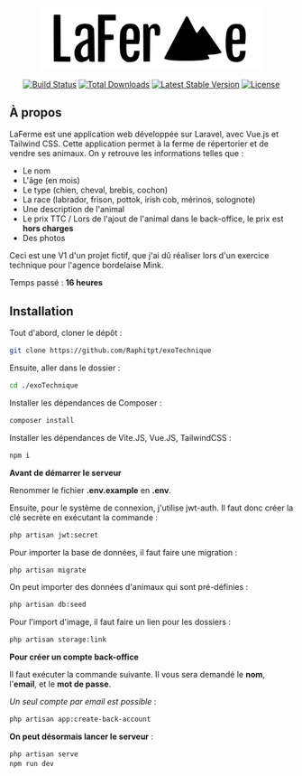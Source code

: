 <p align="center"><a href="https://laravel.com" target="_blank"><img src="https://raw.githubusercontent.com/Raphitpt/exoTechnique/main/resources/assets/logo/logo.svg" width="400" alt="Laravel LaFerme Logo"></a></p>

<p align="center">
<a href="https://github.com/laravel/framework/actions"><img src="https://github.com/laravel/framework/workflows/tests/badge.svg" alt="Build Status"></a>
<a href="https://packagist.org/packages/laravel/framework"><img src="https://img.shields.io/packagist/dt/laravel/framework" alt="Total Downloads"></a>
<a href="https://packagist.org/packages/laravel/framework"><img src="https://img.shields.io/packagist/v/laravel/framework" alt="Latest Stable Version"></a>
<a href="https://packagist.org/packages/laravel/framework"><img src="https://img.shields.io/packagist/l/laravel/framework" alt="License"></a>
</p>

## À propos

LaFerme est une application web développée sur Laravel, avec Vue.js et Tailwind CSS. Cette application permet à la ferme de répertorier et de vendre ses animaux. On y retrouve les informations telles que :

-   Le nom
-   L'âge (en mois)
-   Le type (chien, cheval, brebis, cochon)
-   La race (labrador, frison, pottok, irish cob, mérinos, solognote)
-   Une description de l'animal
-   Le prix TTC / Lors de l'ajout de l'animal dans le back-office, le prix est **hors charges**
-   Des photos

Ceci est une V1 d'un projet fictif, que j'ai dû réaliser lors d'un exercice technique pour l'agence bordelaise Mink.

Temps passé : **16 heures**


## Installation

Tout d'abord, cloner le dépôt :

```sh
git clone https://github.com/Raphitpt/exoTechnique
```

Ensuite, aller dans le dossier :

```sh
cd ./exoTechnique
```

Installer les dépendances de Composer :

```sh
composer install
```

Installer les dépendances de Vite.JS, Vue.JS, TailwindCSS :

```sh
npm i
```

**Avant de démarrer le serveur**

Renommer le fichier **.env.example** en **.env**.

Ensuite, pour le système de connexion, j'utilise jwt-auth. Il faut donc créer la clé secrète en exécutant la commande :

```sh
php artisan jwt:secret
```

Pour importer la base de données, il faut faire une migration :

```sh
php artisan migrate
```

On peut importer des données d'animaux qui sont pré-définies :

```sh
php artisan db:seed
```

Pour l'import d'image, il faut faire un lien pour les dossiers :

```sh
php artisan storage:link
```

**Pour créer un compte back-office**

Il faut exécuter la commande suivante. Il vous sera demandé le **nom**, l'**email**, et le **mot de passe**.

_Un seul compte par email est possible_ :

```sh
php artisan app:create-back-account
```

**On peut désormais lancer le serveur** :

```sh
php artisan serve
npm run dev
```
